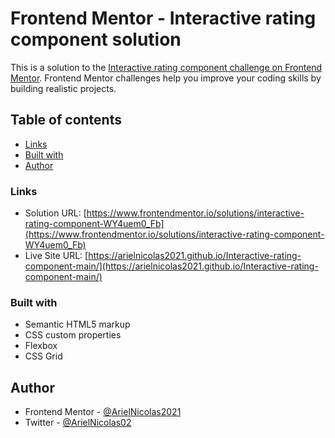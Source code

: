 # Frontend Mentor - Interactive rating component solution

This is a solution to the [Interactive rating component challenge on Frontend Mentor](https://www.frontendmentor.io/challenges/interactive-rating-component-koxpeBUmI). Frontend Mentor challenges help you improve your coding skills by building realistic projects. 

## Table of contents

- [Links](#links)
- [Built with](#built-with)
- [Author](#author)

### Links

- Solution URL: [https://www.frontendmentor.io/solutions/interactive-rating-component-WY4uem0_Fb](https://www.frontendmentor.io/solutions/interactive-rating-component-WY4uem0_Fb)
- Live Site URL: [https://arielnicolas2021.github.io/Interactive-rating-component-main/](https://arielnicolas2021.github.io/Interactive-rating-component-main/)

### Built with

- Semantic HTML5 markup
- CSS custom properties
- Flexbox
- CSS Grid

## Author

- Frontend Mentor - [@ArielNicolas2021](https://www.frontendmentor.io/profile/ArielNicolas2021)
- Twitter - [@ArielNicolas02](https://twitter.com/ArielNicolas02)
